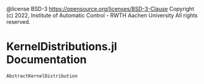  @license BSD-3 https://opensource.org/licenses/BSD-3-Clause
 Copyright (c) 2022, Institute of Automatic Control - RWTH Aachen University
 All rights reserved. 

# KernelDistributions.jl Documentation

```@docs
AbstractKernelDistribution
```
